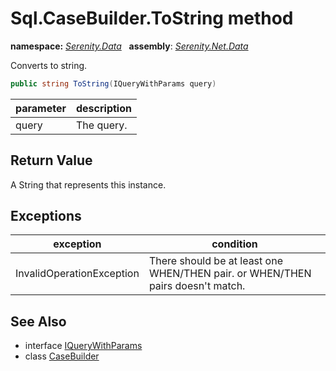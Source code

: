 # Sql.CaseBuilder.ToString method
**namespace:** *[Serenity.Data](../../README.md#serenity.data-namespace)*   **assembly**: *[Serenity.Net.Data](../../README.md)*

Converts to string.

```csharp
public string ToString(IQueryWithParams query)
```

| parameter | description |
| --- | --- |
| query | The query. |

## Return Value

A String that represents this instance.

## Exceptions

| exception | condition |
| --- | --- |
| InvalidOperationException | There should be at least one WHEN/THEN pair. or WHEN/THEN pairs doesn't match. |

## See Also

* interface [IQueryWithParams](../IQueryWithParams.md)
* class [CaseBuilder](../Sql.CaseBuilder.md)